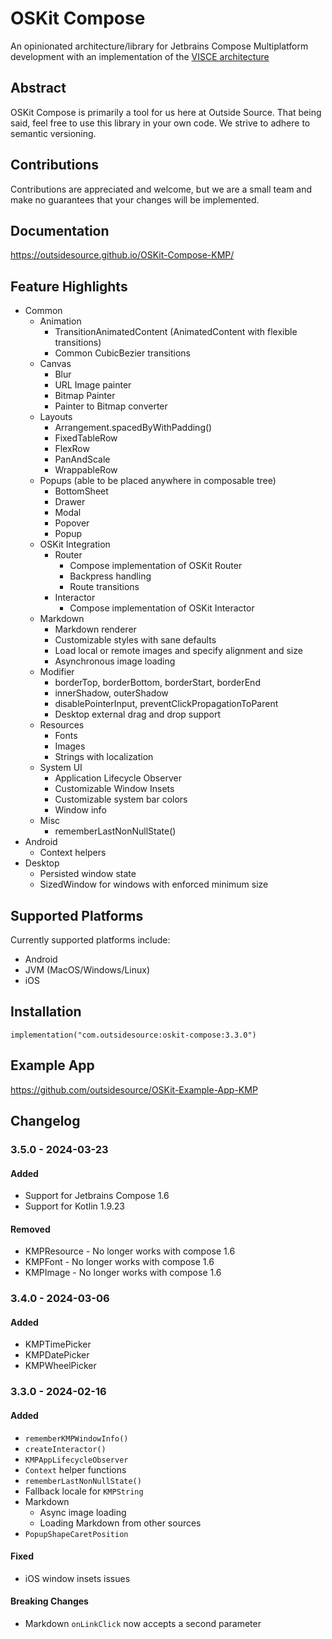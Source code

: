 # OSKit Compose
An opinionated architecture/library for Jetbrains Compose Multiplatform development with an implementation of the [VISCE architecture](https://ryanmitchener.notion.site/VISCE-va-s-Architecture-d0878313b4154d2999bf3bf36cb072ff)

## Abstract
OSKit Compose is primarily a tool for us here at Outside Source. That being said, feel free to use this library in your own code.
We strive to adhere to semantic versioning.

## Contributions
Contributions are appreciated and welcome, but we are a small team and make no guarantees that your changes will be
implemented.

## Documentation
<https://outsidesource.github.io/OSKit-Compose-KMP/>

## Feature Highlights
* Common
  * Animation
    * TransitionAnimatedContent (AnimatedContent with flexible transitions)
    * Common CubicBezier transitions
  * Canvas
    * Blur
    * URL Image painter
    * Bitmap Painter
    * Painter to Bitmap converter
  * Layouts
    * Arrangement.spacedByWithPadding()
    * FixedTableRow
    * FlexRow
    * PanAndScale
    * WrappableRow
  * Popups (able to be placed anywhere in composable tree)
    * BottomSheet
    * Drawer
    * Modal
    * Popover
    * Popup
  * OSKit Integration
    * Router
      * Compose implementation of OSKit Router
      * Backpress handling
      * Route transitions
    * Interactor
      * Compose implementation of OSKit Interactor
  * Markdown
    * Markdown renderer
    * Customizable styles with sane defaults
    * Load local or remote images and specify alignment and size
    * Asynchronous image loading
  * Modifier
    * borderTop, borderBottom, borderStart, borderEnd
    * innerShadow, outerShadow
    * disablePointerInput, preventClickPropagationToParent
    * Desktop external drag and drop support
  * Resources
    * Fonts
    * Images
    * Strings with localization
  * System UI
    * Application Lifecycle Observer
    * Customizable Window Insets
    * Customizable system bar colors
    * Window info
  * Misc
    * rememberLastNonNullState()
* Android
  * Context helpers
* Desktop
  * Persisted window state
  * SizedWindow for windows with enforced minimum size

## Supported Platforms
Currently supported platforms include:
* Android
* JVM (MacOS/Windows/Linux)
* iOS

## Installation
```
implementation("com.outsidesource:oskit-compose:3.3.0")
```

## Example App
<https://github.com/outsidesource/OSKit-Example-App-KMP>

## Changelog
### 3.5.0 - 2024-03-23
#### Added
* Support for Jetbrains Compose 1.6
* Support for Kotlin 1.9.23
#### Removed
* KMPResource - No longer works with compose 1.6
* KMPFont - No longer works with compose 1.6
* KMPImage - No longer works with compose 1.6
### 3.4.0 - 2024-03-06
#### Added
* KMPTimePicker
* KMPDatePicker
* KMPWheelPicker
### 3.3.0 - 2024-02-16
#### Added
* `rememberKMPWindowInfo()`
* `createInteractor()`
* `KMPAppLifecycleObserver`
* `Context` helper functions
* `rememberLastNonNullState()`
* Fallback locale for `KMPString`
* Markdown
  * Async image loading
  * Loading Markdown from other sources
* `PopupShapeCaretPosition`
#### Fixed
* iOS window insets issues
#### Breaking Changes
* Markdown `onLinkClick` now accepts a second parameter